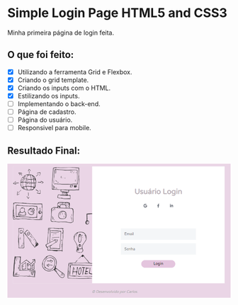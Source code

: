 # Simple Login Page HTML5 and CSS3
Minha primeira página de login feita.

## O que foi feito:
- [x] Utilizando a ferramenta Grid e Flexbox.
- [x] Criando o grid template.
- [x] Criando os inputs com o HTML.
- [x] Estilizando os inputs.
- [ ] Implementando o back-end.
- [ ] Página de cadastro.
- [ ] Página do usuário.
- [ ] Responsivel para mobile.

## Resultado Final:
![](page-login.png)